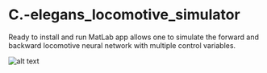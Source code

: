 # C.-elegans_locomotive_simulator
Ready to install and run MatLab app allows one to simulate the forward and backward locomotive neural network with multiple control variables.

![alt text](https://github.com/[kryogenica]/[C.-elegans_locomotive_simulator]/Example.png?raw=true)

